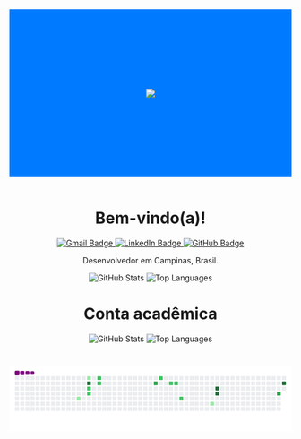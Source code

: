 <div align="center">
<header style="display: flex; align-items: center; justify-content: center; height: 300px; background-color: #007bff;">
  <img src="https://github-readme-activity-graph.vercel.app/graph?username=cc23319&bg_color=0d1117&color=FF0000&line=FF0000&point=FF0000&area=true&hide_border=true">
</header>


  <h1>Bem-vindo(a)!</h1>

  <p>
    <a href="mailto:joaocoromberk@gmail.com">
      <img src="https://img.shields.io/badge/-joaocoromberk@gmail.com-c14438?style=flat-square&logo=Gmail&logoColor=white" alt="Gmail Badge">
    </a>
    <a href="https://www.linkedin.com/in/jo%C3%A3o-felipe-silva-coromberk-2a2b3228b/">
      <img src="https://img.shields.io/badge/-LinkedIn-blue?style=flat-square&logo=Linkedin&logoColor=white" alt="LinkedIn Badge">
    </a>
    <a href="https://github.com/joaofelipesc">
      <img src="https://img.shields.io/badge/-GitHub-181717?style=flat-square&logo=Github&logoColor=white" alt="GitHub Badge">
    </a>
  </p>

  <p>Desenvolvedor em Campinas, Brasil.</p>

  <!-- Estatísticas do GitHub -->
  <img src="https://github-readme-stats.vercel.app/api?username=joaofelipesc&show_icons=true&theme=dark&count_private=true&include_all_commits=true" alt="GitHub Stats" />
 
  
  <img src="https://github-readme-stats.vercel.app/api/top-langs/?username=joaofelipesc&layout=compact&theme=dark" alt="Top Languages" />

  <h1>Conta acadêmica</h1>

  <img src="https://github-readme-stats.vercel.app/api?username=cc23319&show_icons=true&theme=dark&count_private=true&include_all_commits=true" alt="GitHub Stats" />
  <img src="https://github-readme-stats.vercel.app/api/top-langs/?username=cc23319&layout=compact&theme=dark" alt="Top Languages"/>

  <!-- Animação de cobra -->
  # ![snake gif](https://github.com/joaofelipesc/joaofelipesc/blob/output/github-contribution-grid-snake.gif)

</div>

